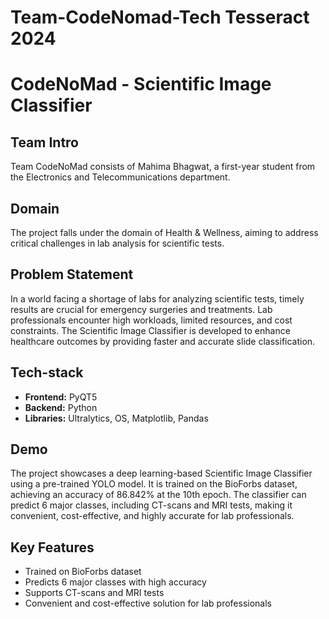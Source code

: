 # Team-CodeNomad-Tech Tesseract 2024

# CodeNoMad - Scientific Image Classifier

## Team Intro
Team CodeNoMad consists of Mahima Bhagwat, a first-year student from the Electronics and Telecommunications department.

## Domain
The project falls under the domain of Health & Wellness, aiming to address critical challenges in lab analysis for scientific tests.

## Problem Statement
In a world facing a shortage of labs for analyzing scientific tests, timely results are crucial for emergency surgeries and treatments. Lab professionals encounter high workloads, limited resources, and cost constraints. The Scientific Image Classifier is developed to enhance healthcare outcomes by providing faster and accurate slide classification.

## Tech-stack
- **Frontend:** PyQT5
- **Backend:** Python
- **Libraries:** Ultralytics, OS, Matplotlib, Pandas

## Demo
The project showcases a deep learning-based Scientific Image Classifier using a pre-trained YOLO model. It is trained on the BioForbs dataset, achieving an accuracy of 86.842% at the 10th epoch. The classifier can predict 6 major classes, including CT-scans and MRI tests, making it convenient, cost-effective, and highly accurate for lab professionals.

## Key Features
- Trained on BioForbs dataset
- Predicts 6 major classes with high accuracy
- Supports CT-scans and MRI tests
- Convenient and cost-effective solution for lab professionals
